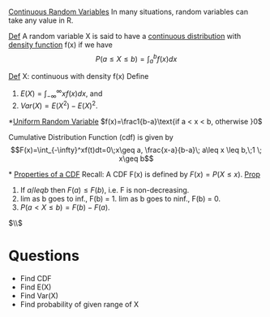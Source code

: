 <u>Continuous Random Variables</u>
In many situations, random variables can take any value in R.

<u>Def</u> A random variable X is said to have a <u>continuous distribution</u> with <u>density function</u> f(x) if we have
$$P(a\leq X\leq b)=\int_a^bf(x)dx$$

<u>Def</u> X: continuous with density f(x)
Define
1. $E(X)=\int_{-\infty}^{\infty}xf(x)dx$, and
2. $Var(X)=E(X^2)-E(X)^2$.

\*<u>Uniform Random Variable</u>
$f(x)=\frac1{b-a}\text{if a < x < b, otherwise }0$

Cumulative Distribution Function (cdf) is given by
$$F(x)=\int_{-\infty}^xf(t)dt=0\;x\geq a, \frac{x-a}{b-a}\; a\leq x \leq b,\;1 \; x\geq b$$

\* <u>Properties of a CDF</u>
Recall: A CDF F(x) is defined by $F(x)=P(X\leq x)$.
<u>Prop</u>
1. If $a/leq b$ then $F(a)\leq F(b)$, i.e. F is non-decreasing.
2. lim as b goes to inf., F(b) = 1. lim as b goes to ninf., F(b) = 0.
3. $P(a<X\leq b)=F(b)-F(a)$.

$\\$

# Questions
- Find CDF
- Find E(X)
- Find Var(X)
- Find probability of given range of X